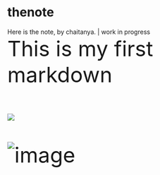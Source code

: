 # thenote
Here is the note, by chaitanya. | work in progress
<br/>
<font size ='11'>This is my first markdown<font/><br/>
  <br/>
 <img src='https://penguinkal.github.io/thenote/headertemp.jpeg' />
  
  
![image](https://penguinkal.github.io/thenote/normalimage.jpg)
  
  <br/>
